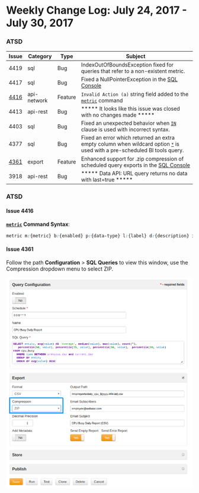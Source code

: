 Weekly Change Log: July 24, 2017 - July 30, 2017
==================================================

### ATSD

| Issue| Category    | Type    | Subject              |
|------|-------------|---------|----------------------|
| 4419 | sql | Bug | IndexOutOfBoundsException fixed for queries that refer to a non-existent metric. |
| 4417 | sql | Bug | Fixed a NullPointerException in the [SQL Console](https://github.com/axibase/atsd/tree/master/api/sql#overview) |
| [4416](#Issue-4416) | api-network | Feature | `Invalid Action (a)` string field added to the [`metric`](https://github.com/axibase/atsd/blob/master/api/network/metric.md#metric-command) command
| 4413 | api-rest | Bug| ***** It looks like this issue was closed with no changes made ***** |
| 4403 | sql | Bug | Fixed an unexpected behavior when [`IN`](https://github.com/axibase/atsd/tree/master/api/sql#where-clause) clause is used with incorrect syntax. |
| 4377 | sql | Bug | Fixed an error which returned an extra empty column when wildcard option [`*`](https://github.com/axibase/atsd/tree/master/api/sql#match-expressions) is used with a pre-scheduled BI tools query. |
| [4361](#Issue-4361) | export | Feature | Enhanced support for .zip compression of scheduled query exports in the [SQL Console](https://github.com/axibase/atsd/tree/master/api/sql#overview) |
| 3918 | api-rest | Bug | ***** Data API: URL query returns no data with last=true ***** |

### ATSD

#### Issue 4416

**[`metric`](https://github.com/axibase/atsd/blob/master/api/network/metric.md#metric-command) Command Syntax**:

```css
metric m:{metric} b:{enabled} p:{data-type} l:{label} d:{description} i:{interpolate} u:{units} f:{filter} z:{timezone} v:{versioning} a:{invalid_action} min:{minimum_value} max:{maximum_value} t:{tag-1}={text} t:{tag-2}={text}
```

#### Issue 4361

Follow the path **Configuration** > **SQL Queries** to view this window, use the Compression dropdown menu to select ZIP.

![](Images/4361.png)